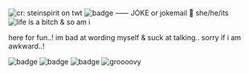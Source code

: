 ![cr: steinspirit on twt](https://file.garden/aKEe1WsXeEL-vAnJ/tenna2)
![badge](https://img.shields.io/badge/plush-%E2%99%A1-lightpink?style=plastic&labelColor=lightblue) ⸺ JOKE or jokemail 🩷 she/he/its ![life is a bitch & so am i](https://64.media.tumblr.com/8dfc7ea1189c42c7e12289af3155faeb/2a25a5e1abd64440-6b/s250x400/fcdcb3167863c1238654d004c09b35bc8c32eea9.gifv)

here for fun..! im bad at wording myself & suck at talking.. sorry if i am awkward..!

![badge](https://img.shields.io/badge/%E2%99%A1-I%20Love%20TV!-%23E21649?style=social&labelColor=pink) ![badge](https://img.shields.io/badge/CHAOS%20CHAOS-%E2%99%A4%E2%99%A1%E2%99%A7%E2%99%A2-%238D71CC?style=plastic&labelColor=green) ![badge](https://img.shields.io/badge/%E2%9C%86-MAILMAN-lightyellow?style=plastic&labelColor=pink) ![groooovy](https://64.media.tumblr.com/5e9f812f8b684cf4f26d95024a295c4b/354714609073620a-5a/s250x400/7a3bb261b0d21df134e69d07ec1667394d66a24b.gifv)
